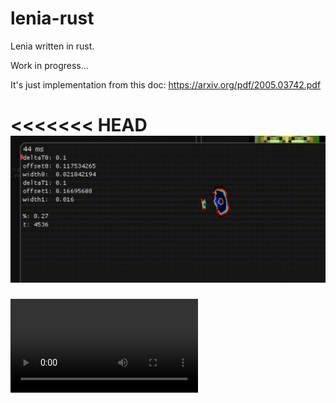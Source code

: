# lenia-rust
Lenia written in rust.

Work in progress...

It's just implementation from this doc: https://arxiv.org/pdf/2005.03742.pdf

<<<<<<< HEAD
![example](https://github.com/HVisMyLife/lenia-rust/blob/master/recording.gif)
=======
<video src='https://github.com/HVisMyLife/lenia-rust/blob/master/recording.mkv'/>
>>>>>>> c20376fab358eef00abc75825fc40433d749bc07
